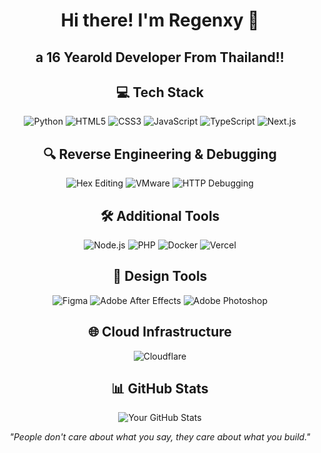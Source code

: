<div align="center">
  
  # Hi there! I'm Regenxy 👋
  
  ## a 16 Yearold Developer From Thailand!!
  
  ## 💻 Tech Stack
  ![Python](https://img.shields.io/badge/Python-3776AB?style=for-the-badge&logo=python&logoColor=white)
  ![HTML5](https://img.shields.io/badge/HTML5-E34F26?style=for-the-badge&logo=html5&logoColor=white)
  ![CSS3](https://img.shields.io/badge/CSS3-1572B6?style=for-the-badge&logo=css3&logoColor=white)
  ![JavaScript](https://img.shields.io/badge/JavaScript-F7DF1E?style=for-the-badge&logo=javascript&logoColor=black)
  ![TypeScript](https://img.shields.io/badge/TypeScript-007ACC?style=for-the-badge&logo=typescript&logoColor=white)
  ![Next.js](https://img.shields.io/badge/Next.js-000000?style=for-the-badge&logo=nextdotjs&logoColor=white)
  
  ## 🔍 Reverse Engineering & Debugging
  ![Hex Editing](https://img.shields.io/badge/Hex%20Editing-000000?style=for-the-badge&logo=hexedit&logoColor=white)
  ![VMware](https://img.shields.io/badge/VMware-607078?style=for-the-badge&logo=vmware&logoColor=white)
  ![HTTP Debugging](https://img.shields.io/badge/HTTP%20Debugging-4285F4?style=for-the-badge&logo=debug&logoColor=white)
  
  ## 🛠️ Additional Tools
  ![Node.js](https://img.shields.io/badge/Node.js-43853D?style=for-the-badge&logo=node.js&logoColor=white)
  ![PHP](https://img.shields.io/badge/PHP-777BB4?style=for-the-badge&logo=php&logoColor=white)
  ![Docker](https://img.shields.io/badge/Docker-2CA5E0?style=for-the-badge&logo=docker&logoColor=white)
  ![Vercel](https://img.shields.io/badge/Vercel-000000?style=for-the-badge&logo=vercel&logoColor=white)
  
  ## 🎨 Design Tools
  ![Figma](https://img.shields.io/badge/Figma-F24E1E?style=for-the-badge&logo=figma&logoColor=white)
  ![Adobe After Effects](https://img.shields.io/badge/Adobe%20After%20Effects-9999FF?style=for-the-badge&logo=Adobe%20After%20Effects&logoColor=white)
  ![Adobe Photoshop](https://img.shields.io/badge/Adobe%20Photoshop-31A8FF?style=for-the-badge&logo=Adobe%20Photoshop&logoColor=white)
  
  ## 🌐 Cloud Infrastructure
  ![Cloudflare](https://img.shields.io/badge/Cloudflare-F38020?style=for-the-badge&logo=Cloudflare&logoColor=white)
  
  ## 📊 GitHub Stats
  ![Your GitHub Stats](https://github-readme-stats.vercel.app/api?username=yourusername&show_icons=true&theme=radical)
  
  *"People don't care about what you say, they care about what you build."*
</div>
